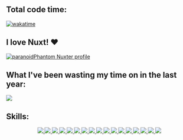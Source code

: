 ## Total code time:
[![wakatime](https://wakatime.com/badge/user/018e7187-321d-45f8-8854-9be2e9d9116a.svg)](https://wakatime.com/@018e7187-321d-45f8-8854-9be2e9d9116a)

## I love Nuxt! ❤️
[![paranoidPhantom Nuxter profile](https://nuxters.nuxt.com/card/paranoidPhantom/og.png)](https://nuxters.nuxt.com/paranoidPhantom)

## What I've been wasting my time on in the last year:
<img src="https://wakatime.com/share/@paranoidPhantom/595e336d-6a5c-4a36-b477-aecf805b0274.svg">

## Skills:
<p align="center">
  <a href="https://www.rust-lang.org/" target="_blank">
    <img src="https://skillicons.dev/icons?i=rust" />
  </a>
  <a href="https://neovim.io/" target="_blank">
    <img src="https://skillicons.dev/icons?i=neovim" />
  </a>
  <a href="https://docker.com" target="_blank">
    <img src="https://skillicons.dev/icons?i=docker" />
  </a>
  <a href="https://cloudflare.com" target="_blank">
    <img src="https://skillicons.dev/icons?i=cloudflare" />
  </a>
  <a href="https://github.com/features/actions/getting-started" target="_blank">
    <img src="https://skillicons.dev/icons?i=githubactions" />
  </a>
  <a href="https://supabase.com" target="_blank">
    <img src="https://skillicons.dev/icons?i=supabase" />
  </a>
  <a href="https://www.postgresql.org" target="_blank">
    <img src="https://skillicons.dev/icons?i=postgres" />
  </a>
  <a href="https://nginx.org" target="_blank">
    <img src="https://skillicons.dev/icons?i=nginx" />
  </a>
  <a href="https://grafana.com" target="_blank">
    <img src="https://skillicons.dev/icons?i=grafana" />
  </a>
  <a href="https://sass-lang.com" target="_blank">
    <img src="https://skillicons.dev/icons?i=sass" />
  </a>
  <a href="https://typescriptlang.org/" target="_blank">
    <img src="https://skillicons.dev/icons?i=ts" />
  </a>
  <a href="https://nodejs.org" target="_blank">
    <img src="https://skillicons.dev/icons?i=nodejs" />
  </a>
  <a href="https://bun.sh" target="_blank">
    <img src="https://skillicons.dev/icons?i=bun" />
  </a>
  <a href="https://nuxt.com" target="_blank">
    <img src="https://skillicons.dev/icons?i=nuxt" />
  </a>
  <a href="https://vuejs.org" target="_blank">
    <img src="https://skillicons.dev/icons?i=vue" />
  </a>
  <a href="https://tailwindcss.com" target="_blank">
    <img src="https://skillicons.dev/icons?i=tailwind" />
  </a>
  <a href="https://electronjs.org" target="_blank">
    <img src="https://skillicons.dev/icons?i=electron" />
  </a>
</p>
